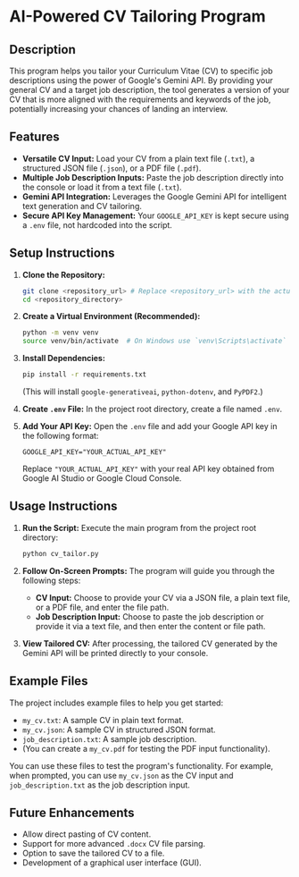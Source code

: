 # AI-Powered CV Tailoring Program

## Description
This program helps you tailor your Curriculum Vitae (CV) to specific job descriptions using the power of Google's Gemini API. By providing your general CV and a target job description, the tool generates a version of your CV that is more aligned with the requirements and keywords of the job, potentially increasing your chances of landing an interview.

## Features
*   **Versatile CV Input:** Load your CV from a plain text file (`.txt`), a structured JSON file (`.json`), or a PDF file (`.pdf`).
*   **Multiple Job Description Inputs:** Paste the job description directly into the console or load it from a text file (`.txt`).
*   **Gemini API Integration:** Leverages the Google Gemini API for intelligent text generation and CV tailoring.
*   **Secure API Key Management:** Your `GOOGLE_API_KEY` is kept secure using a `.env` file, not hardcoded into the script.

## Setup Instructions
1.  **Clone the Repository:**
    ```bash
    git clone <repository_url> # Replace <repository_url> with the actual URL
    cd <repository_directory>
    ```

2.  **Create a Virtual Environment (Recommended):**
    ```bash
    python -m venv venv
    source venv/bin/activate  # On Windows use `venv\Scripts\activate`
    ```

3.  **Install Dependencies:**
    ```bash
    pip install -r requirements.txt
    ```
    (This will install `google-generativeai`, `python-dotenv`, and `PyPDF2`.)

4.  **Create `.env` File:**
    In the project root directory, create a file named `.env`.

5.  **Add Your API Key:**
    Open the `.env` file and add your Google API key in the following format:
    ```
    GOOGLE_API_KEY="YOUR_ACTUAL_API_KEY"
    ```
    Replace `"YOUR_ACTUAL_API_KEY"` with your real API key obtained from Google AI Studio or Google Cloud Console.

## Usage Instructions
1.  **Run the Script:**
    Execute the main program from the project root directory:
    ```bash
    python cv_tailor.py
    ```

2.  **Follow On-Screen Prompts:**
    The program will guide you through the following steps:
    *   **CV Input:** Choose to provide your CV via a JSON file, a plain text file, or a PDF file, and enter the file path.
    *   **Job Description Input:** Choose to paste the job description or provide it via a text file, and then enter the content or file path.

3.  **View Tailored CV:**
    After processing, the tailored CV generated by the Gemini API will be printed directly to your console.

## Example Files
The project includes example files to help you get started:
*   `my_cv.txt`: A sample CV in plain text format.
*   `my_cv.json`: A sample CV in structured JSON format.
*   `job_description.txt`: A sample job description.
*   (You can create a `my_cv.pdf` for testing the PDF input functionality).

You can use these files to test the program's functionality. For example, when prompted, you can use `my_cv.json` as the CV input and `job_description.txt` as the job description input.

## Future Enhancements
*   Allow direct pasting of CV content.
*   Support for more advanced `.docx` CV file parsing.
*   Option to save the tailored CV to a file.
*   Development of a graphical user interface (GUI).
